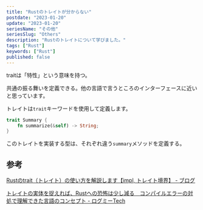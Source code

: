 ```yaml
---
title: "Rustのトレイトが分からない"
postdate: "2023-01-20"
update: "2023-01-20"
seriesName: "その他"
seriesSlug: "Others"
description: "Rustのトレイトについて学びました。"
tags: ["Rust"]
keywords: ["Rust"]
published: false
---
```



traitは「特性」という意味を持つ。

共通の振る舞いを定義できる。他の言語で言うところのインターフェースに近いと思っています。

トレイトは`trait`キーワードを使用して定義します。

```rust
trait Summary {
    fn summarize(&self) -> String;
}
```

このトレイトを実装する型は、それぞれ違う`summary`メソッドを定義する。


## 参考

[Rustのtrait（トレイト）の使い方を解説します【impl, トレイト境界】 - ブログ](https://yu-nix.com/archives/rust-trait/)

[トレイトの実体を捉えれば、Rustへの恐怖は少し減る　コンパイルエラーの対処で理解できた言語のコンセプト - ログミーTech](https://logmi.jp/tech/articles/326357)


